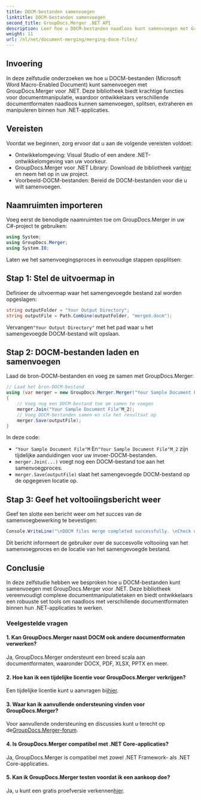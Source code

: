 ```yaml
---
title: DOCM-bestanden samenvoegen
linktitle: DOCM-bestanden samenvoegen
second_title: GroupDocs.Merger .NET API
description: Leer hoe u DOCM-bestanden naadloos kunt samenvoegen met GroupDocs.Merger voor .NET. Eenvoudige en efficiënte documentmanipulatie voor .NET-toepassingen.
weight: 11
url: /nl/net/document-merging/merging-docm-files/
---
```

## Invoering
In deze zelfstudie onderzoeken we hoe u DOCM-bestanden (Microsoft Word Macro-Enabled Document) kunt samenvoegen met GroupDocs.Merger voor .NET. Deze bibliotheek biedt krachtige functies voor documentmanipulatie, waardoor ontwikkelaars verschillende documentformaten naadloos kunnen samenvoegen, splitsen, extraheren en manipuleren binnen hun .NET-applicaties.
## Vereisten
Voordat we beginnen, zorg ervoor dat u aan de volgende vereisten voldoet:
- Ontwikkelomgeving: Visual Studio of een andere .NET-ontwikkelomgeving van uw voorkeur.
-  GroupDocs.Merger voor .NET Library: Download de bibliotheek van[hier](https://releases.groupdocs.com/merger/net/) en neem het op in uw project.
- Voorbeeld-DOCM-bestanden: Bereid de DOCM-bestanden voor die u wilt samenvoegen.
  

## Naamruimten importeren
Voeg eerst de benodigde naamruimten toe om GroupDocs.Merger in uw C#-project te gebruiken:
```csharp
using System; 
using GroupDocs.Merger;
using System.IO;
```

Laten we het samenvoegingsproces in eenvoudige stappen opsplitsen:
## Stap 1: Stel de uitvoermap in
Definieer de uitvoermap waar het samengevoegde bestand zal worden opgeslagen:
```csharp
string outputFolder = "Your Output Directory";
string outputFile = Path.Combine(outputFolder, "merged.docm");
```
 Vervangen`"Your Output Directory"` met het pad waar u het samengevoegde DOCM-bestand wilt opslaan.
## Stap 2: DOCM-bestanden laden en samenvoegen
Laad de bron-DOCM-bestanden en voeg ze samen met GroupDocs.Merger:
```csharp
// Laad het bron-DOCM-bestand
using (var merger = new GroupDocs.Merger.Merger("Your Sample Document File"M))
{
    // Voeg nog een DOCM-bestand toe om samen te voegen
    merger.Join("Your Sample Document File"M_2);
    // Voeg DOCM-bestanden samen en sla het resultaat op
    merger.Save(outputFile);
}
```
In deze code:
- `"Your Sample Document File"M` En`"Your Sample Document File"M_2` zijn tijdelijke aanduidingen voor uw invoer-DOCM-bestanden.
- `merger.Join(...)` voegt nog een DOCM-bestand toe aan het samenvoegproces.
- `merger.Save(outputFile)` slaat het samengevoegde DOCM-bestand op de opgegeven locatie op.
## Stap 3: Geef het voltooiingsbericht weer
Geef ten slotte een bericht weer om het succes van de samenvoegbewerking te bevestigen:
```csharp
Console.WriteLine("\nDOCM files merge completed successfully. \nCheck output in {0}", outputFolder);
```
Dit bericht informeert de gebruiker over de succesvolle voltooiing van het samenvoegproces en de locatie van het samengevoegde bestand.

## Conclusie
In deze zelfstudie hebben we besproken hoe u DOCM-bestanden kunt samenvoegen met GroupDocs.Merger voor .NET. Deze bibliotheek vereenvoudigt complexe documentmanipulatietaken en biedt ontwikkelaars een robuuste set tools om naadloos met verschillende documentformaten binnen hun .NET-applicaties te werken.

### Veelgestelde vragen
#### 1. Kan GroupDocs.Merger naast DOCM ook andere documentformaten verwerken?
Ja, GroupDocs.Merger ondersteunt een breed scala aan documentformaten, waaronder DOCX, PDF, XLSX, PPTX en meer.
#### 2. Hoe kan ik een tijdelijke licentie voor GroupDocs.Merger verkrijgen?
 Een tijdelijke licentie kunt u aanvragen bij[hier](https://purchase.groupdocs.com/temporary-license/).
#### 3. Waar kan ik aanvullende ondersteuning vinden voor GroupDocs.Merger?
 Voor aanvullende ondersteuning en discussies kunt u terecht op de[GroupDocs.Merger-forum](https://forum.groupdocs.com/c/merger/32).
#### 4. Is GroupDocs.Merger compatibel met .NET Core-applicaties?
Ja, GroupDocs.Merger is compatibel met zowel .NET Framework- als .NET Core-applicaties.
#### 5. Kan ik GroupDocs.Merger testen voordat ik een aankoop doe?
 Ja, u kunt een gratis proefversie verkennen[hier](https://releases.groupdocs.com/).